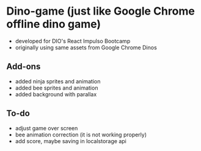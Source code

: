 # Dino-game (just like Google Chrome offline dino game)

- developed for DIO's React Impulso Bootcamp
- originally using same assets from Google Chrome Dinos

## Add-ons

- added ninja sprites and animation
- added bee sprites and animation
- added background with parallax

## To-do

- adjust game over screen
- bee animation correction (it is not working properly)
- add score, maybe saving in localstorage api
